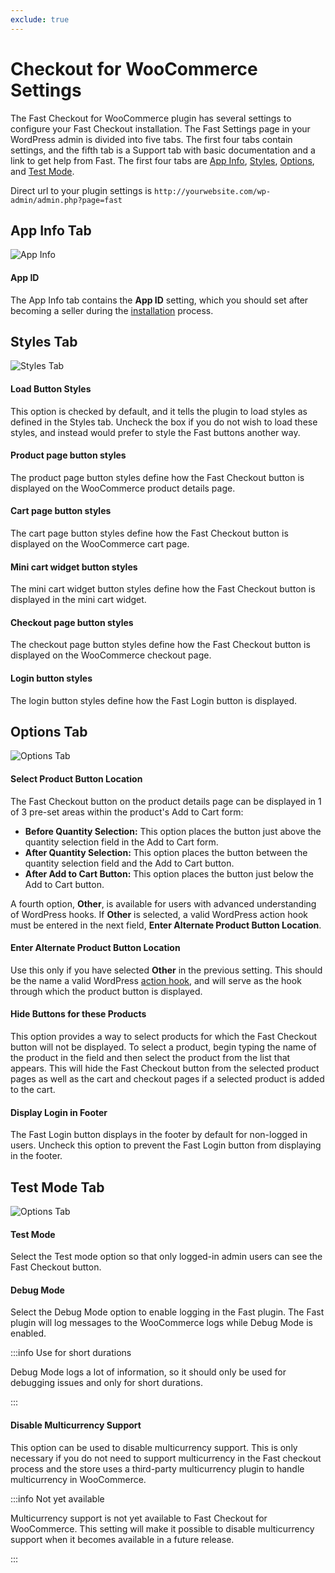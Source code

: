 ```yaml
---
exclude: true
---
```


# Checkout for WooCommerce Settings

The Fast Checkout for WooCommerce plugin has several settings to configure your Fast Checkout installation. The Fast Settings page in your WordPress admin is divided into five tabs. The first four tabs contain settings, and the fifth tab is a Support tab with basic documentation and a link to get help from Fast. The first four tabs are [App Info](#app-info-tab), [Styles](#styles-tab), [Options](#options-tab), and [Test Mode](#test-mode-tab).

Direct url to your plugin settings is `http://yourwebsite.com/wp-admin/admin.php?page=fast`

## App Info Tab

![App Info](images/woocommerce/app-info-tab.png)

#### App ID

The App Info tab contains the **App ID** setting, which you should set after becoming a seller during the [installation](/developer-portal/for-developers/woocommerce/pre-install/gather-your-docs.md) process.

## Styles Tab

![Styles Tab](images/woocommerce/styles-tab.png)

#### Load Button Styles

This option is checked by default, and it tells the plugin to load styles as defined in the Styles tab. Uncheck the box if you do not wish to load these styles, and instead would prefer to style the Fast buttons another way.

#### Product page button styles

The product page button styles define how the Fast Checkout button is displayed on the WooCommerce product details page.

#### Cart page button styles

The cart page button styles define how the Fast Checkout button is displayed on the WooCommerce cart page.

#### Mini cart widget button styles

The mini cart widget button styles define how the Fast Checkout button is displayed in the mini cart widget.

#### Checkout page button styles

The checkout page button styles define how the Fast Checkout button is displayed on the WooCommerce checkout page.

#### Login button styles

The login button styles define how the Fast Login button is displayed.

## Options Tab

![Options Tab](images/woocommerce/options-tab.png)

#### Select Product Button Location

The Fast Checkout button on the product details page can be displayed in 1 of 3 pre-set areas within the product's Add to Cart form:

- **Before Quantity Selection:** This option places the button just above the quantity selection field in the Add to Cart form.
- **After Quantity Selection:** This option places the button between the quantity selection field and the Add to Cart button.
- **After Add to Cart Button:** This option places the button just below the Add to Cart button.

A fourth option, **Other**, is available for users with advanced understanding of WordPress hooks. If **Other** is selected, a valid WordPress action hook must be entered in the next field, **Enter Alternate Product Button Location**.

#### Enter Alternate Product Button Location

Use this only if you have selected **Other** in the previous setting. This should be the name a valid WordPress [action hook](https://codex.wordpress.org/Plugin_API/Action_Reference), and will serve as the hook through which the product button is displayed.

#### Hide Buttons for these Products

This option provides a way to select products for which the Fast Checkout button will not be displayed. To select a product, begin typing the name of the product in the field and then select the product from the list that appears. This will hide the Fast Checkout button from the selected product pages as well as the cart and checkout pages if a selected product is added to the cart.

#### Display Login in Footer

The Fast Login button displays in the footer by default for non-logged in users. Uncheck this option to prevent the Fast Login button from displaying in the footer.

## Test Mode Tab

![Options Tab](images/woocommerce/test-mode-tab.png)

#### Test Mode

Select the Test mode option so that only logged-in admin users can see the Fast Checkout button.

#### Debug Mode

Select the Debug Mode option to enable logging in the Fast plugin. The Fast plugin will log messages to the WooCommerce logs while Debug Mode is enabled.

:::info Use for short durations

Debug Mode logs a lot of information, so it should only be used for debugging issues and only for short durations.

:::

#### Disable Multicurrency Support

This option can be used to disable multicurrency support. This is only necessary if you do not need to support multicurrency in the Fast checkout process and the store uses a third-party multicurrency plugin to handle multicurrency in WooCommerce.

:::info Not yet available

Multicurrency support is not yet available to Fast Checkout for WooCommerce. This setting will make it possible to disable multicurrency support when it becomes available in a future release.

:::
